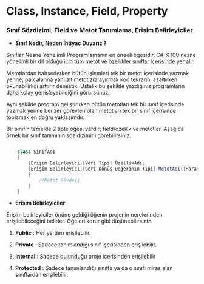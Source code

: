 # Class, Instance, Field, Property

### Sınıf Sözdizimi, Field ve Metot Tanımlama, Erişim Belirleyiciler

* __Sınıf Nedir, Neden İhtiyaç Duyarız ?__

Sınıflar Nesne Yönelimli Programlamanın en öneeli öğesidir. C# %100 nesne yönelimli bir dil olduğu için tüm metot ve özellikler sınıflar içerisinde yer alır.

Metotlardan bahsederken bütün işlemleri tek bir metot içerisinde yazmak yerine, parçalarına yani alt metotlara ayırmak kod tekrarını azaltırken okunabilirliği arttırır demiştik. Üstelik bu şekilde yazdığınız programların daha kolay genişleyebildiğini görürsünüz.

Aynı şekilde program geliştirirken bütün metotları tek bir sınıf içerisinde yazmak yerine benzer görevleri olan metotları tek bir sınıf içerisinde toplamak en doğru yaklaşımdır.

Bir sınıfın temelde 2 tipte öğesi vardır; field/özellik ve metotlar. Aşağıda örnek bir sınıf tanımının söz dizimini görebilirsiniz.

```csharp

    class SinifAdi
    {
        [Erişim Belirleyici][Veri Tipi] ÖzellikAdı;
        [Erişim Belirleyici][Geri Dönüş Değerinin Tipi] MetotAdi([Parametreler])
        {
            //Metot Gövdesi
        }
    }

```

* __Erişim Belirleyiciler__

Erişim belirleyiciler önüne geldiği öğenin projenin nerelerinden erişilebileceğini belirler. Öğeleri korur gibi düşünebilirsiniz.

1. __Public__ : Her yerden erişilebilir.

2. __Private__ : Sadece tanımlandığı sınıf içerisinden erişilebilir.

3. __Internal__ : Sadece bulunduğu proje içerisinden erişilebilir

4. __Protected__ : Sadece tanımlandığı sınıfta ya da o sınıfı miras alan sınıflardan erişilebilir.

